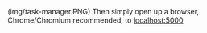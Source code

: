 (img/task-manager.PNG)
Then simply open up a browser, Chrome/Chromium recommended,
to [localhost:5000](http://localhost:5000/) 
